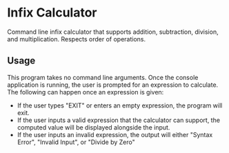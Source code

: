 # Infix Calculator

Command line infix calculator that supports addition, subtraction, division, and multiplication. Respects order of operations.

## Usage

This program takes no command line arguments. Once the console application is running, the user is prompted for an expression to calculate. The following can happen once an expression is given:

- If the user types "EXIT" or enters an empty expression, the program will exit.
- If the user inputs a valid expression that the calculator can support, the computed value will be displayed alongside the input.
- If the user inputs an invalid expression, the output will either "Syntax Error", "Invalid Input", or "Divide by Zero"
